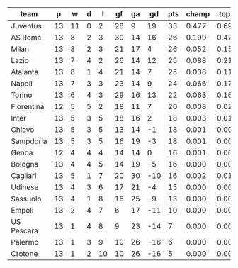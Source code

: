 |    team    | p  | w  | d | l  | gf | ga | gd  | pts | champ | top2  | top3  | top4  |  5-7  | bot4  | bot3  | bot2  |
|------------|----|----|---|----|----|----|-----|-----|-------|-------|-------|-------|-------|-------|-------|-------|
| Juventus   | 13 | 11 | 0 |  2 | 28 |  9 |  19 |  33 | 0.477 | 0.693 | 0.811 | 0.887 | 0.094 | 0.000 | 0.000 | 0.000|
| AS Roma    | 13 |  8 | 2 |  3 | 30 | 14 |  16 |  26 | 0.199 | 0.425 | 0.587 | 0.713 | 0.205 | 0.000 | 0.000 | 0.000|
| Milan      | 13 |  8 | 2 |  3 | 21 | 17 |   4 |  26 | 0.052 | 0.153 | 0.271 | 0.394 | 0.336 | 0.001 | 0.000 | 0.000|
| Lazio      | 13 |  7 | 4 |  2 | 26 | 14 |  12 |  25 | 0.088 | 0.216 | 0.362 | 0.494 | 0.308 | 0.000 | 0.000 | 0.000|
| Atalanta   | 13 |  8 | 1 |  4 | 21 | 14 |   7 |  25 | 0.038 | 0.111 | 0.206 | 0.317 | 0.353 | 0.002 | 0.000 | 0.000|
| Napoli     | 13 |  7 | 3 |  3 | 23 | 14 |   9 |  24 | 0.066 | 0.174 | 0.302 | 0.438 | 0.327 | 0.002 | 0.000 | 0.000|
| Torino     | 13 |  6 | 4 |  3 | 29 | 16 |  13 |  22 | 0.063 | 0.160 | 0.286 | 0.418 | 0.331 | 0.001 | 0.000 | 0.000|
| Fiorentina | 12 |  5 | 5 |  2 | 18 | 11 |   7 |  20 | 0.008 | 0.029 | 0.067 | 0.122 | 0.260 | 0.017 | 0.007 | 0.002|
| Inter      | 13 |  5 | 3 |  5 | 18 | 16 |   2 |  18 | 0.003 | 0.010 | 0.029 | 0.055 | 0.165 | 0.036 | 0.014 | 0.005|
| Chievo     | 13 |  5 | 3 |  5 | 13 | 14 |  -1 |  18 | 0.001 | 0.003 | 0.008 | 0.016 | 0.071 | 0.108 | 0.050 | 0.018|
| Sampdoria  | 13 |  5 | 3 |  5 | 16 | 19 |  -3 |  18 | 0.001 | 0.007 | 0.017 | 0.033 | 0.118 | 0.061 | 0.025 | 0.009|
| Genoa      | 12 |  4 | 4 |  4 | 14 | 14 |   0 |  16 | 0.001 | 0.004 | 0.010 | 0.021 | 0.087 | 0.101 | 0.047 | 0.018|
| Bologna    | 13 |  4 | 4 |  5 | 14 | 19 |  -5 |  16 | 0.000 | 0.001 | 0.004 | 0.010 | 0.054 | 0.155 | 0.082 | 0.033|
| Cagliari   | 13 |  5 | 1 |  7 | 20 | 30 | -10 |  16 | 0.002 | 0.012 | 0.032 | 0.062 | 0.175 | 0.039 | 0.015 | 0.005|
| Udinese    | 13 |  4 | 3 |  6 | 17 | 21 |  -4 |  15 | 0.000 | 0.002 | 0.007 | 0.016 | 0.071 | 0.119 | 0.057 | 0.020|
| Sassuolo   | 13 |  4 | 1 |  8 | 16 | 25 |  -9 |  13 | 0.000 | 0.001 | 0.002 | 0.006 | 0.041 | 0.206 | 0.109 | 0.049|
| Empoli     | 13 |  2 | 4 |  7 |  6 | 17 | -11 |  10 | 0.000 | 0.000 | 0.000 | 0.000 | 0.002 | 0.705 | 0.537 | 0.339|
| US Pescara | 13 |  1 | 4 |  8 |  9 | 23 | -14 |   7 | 0.000 | 0.000 | 0.000 | 0.000 | 0.001 | 0.783 | 0.638 | 0.446|
| Palermo    | 13 |  1 | 3 |  9 | 10 | 26 | -16 |   6 | 0.000 | 0.000 | 0.000 | 0.000 | 0.001 | 0.799 | 0.668 | 0.475|
| Crotone    | 13 |  1 | 2 | 10 | 10 | 26 | -16 |   5 | 0.000 | 0.000 | 0.000 | 0.000 | 0.000 | 0.863 | 0.749 | 0.580|
